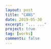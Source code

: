 ```yaml
---
layout: post
title: "CANS"
date: 2019-05-30
excerpt: "... ..."
project: true
tag: [works]
comments: false
---
```

